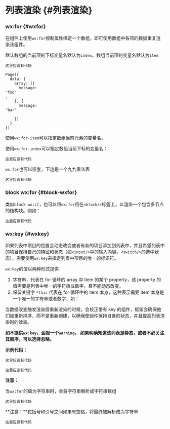 # 列表渲染 {#列表渲染}

### wx:for {#wxfor}

在组件上使用`wx:for`控制属性绑定一个数组，即可使用数组中各项的数据重复渲染该组件。

默认数组的当前项的下标变量名默认为`index`，数组当前项的变量名默认为`item`

```
这里应该有代码
```

```
Page({
  data: {
    array: [{
      message: 
'foo'
,
    }, {
      message: 
'bar'

    }]
  }
})

```

使用`wx:for-item`可以指定数组当前元素的变量名，

使用`wx:for-index`可以指定数组当前下标的变量名：

```
这里应该有代码
```

`wx:for`也可以嵌套，下边是一个九九乘法表

```
这里应该有代码
```

### block wx:for {#block-wxfor}

类似`block wx:if`，也可以将`wx:for`用在`<block/>`标签上，以渲染一个包含多节点的结构块。例如：

```
这里应该有代码
```

### wx:key {#wxkey}

如果列表中项目的位置会动态改变或者有新的项目添加到列表中，并且希望列表中的项目保持自己的特征和状态（如`<input/>`中的输入内容，`<switch/>`的选中状态），需要使用`wx:key`来指定列表中项目的唯一的标识符。

`wx:key`的值以两种形式提供

1. 字符串，代表在 for 循环的 array 中 item 的某个 property，该 property 的值需要是列表中唯一的字符串或数字，且不能动态改变。
2. 保留关键字
   `*this`
   代表在 for 循环中的 item 本身，这种表示需要 item 本身是一个唯一的字符串或者数字，如：

当数据改变触发渲染层重新渲染的时候，会校正带有 key 的组件，框架会确保他们被重新排序，而不是重新创建，以确保使组件保持自身的状态，并且提高列表渲染时的效率。

**如不提供`wx:key`，会报一个`warning`， 如果明确知道该列表是静态，或者不必关注其顺序，可以选择忽略。**

**示例代码：**

```
这里应该有代码
```

```
这里应该有代码
```

**注意：**

当`wx:for`的值为字符串时，会将字符串解析成字符串数组

```
这里应该有代码
```

**注意：**花括号和引号之间如果有空格，将最终被解析成为字符串

```
这里应该有代码
```



